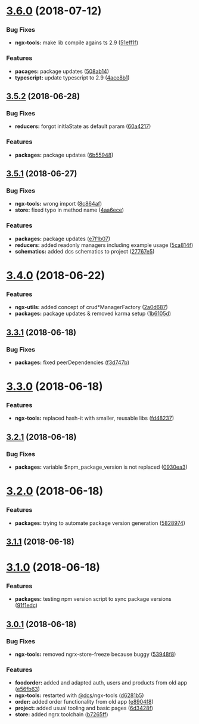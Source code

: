 <a name="3.6.0"></a>

# [3.6.0](https://github.com/DcsMarcRemolt/ngx-food-order-cli/compare/v3.5.2...v3.6.0) (2018-07-12)

### Bug Fixes

- **ngx-tools:** make lib compile agains ts 2.9 ([51eff1f](https://github.com/DcsMarcRemolt/ngx-food-order-cli/commit/51eff1f))

### Features

- **pacages:** package updates ([508ab14](https://github.com/DcsMarcRemolt/ngx-food-order-cli/commit/508ab14))
- **typescript:** update typescript to 2.9 ([4ace8b1](https://github.com/DcsMarcRemolt/ngx-food-order-cli/commit/4ace8b1))

<a name="3.5.2"></a>

## [3.5.2](https://github.com/DcsMarcRemolt/ngx-food-order-cli/compare/v3.5.1...v3.5.2) (2018-06-28)

### Bug Fixes

- **reducers:** forgot initlaState as default param ([60a4217](https://github.com/DcsMarcRemolt/ngx-food-order-cli/commit/60a4217))

### Features

- **packages:** package updates ([6b55948](https://github.com/DcsMarcRemolt/ngx-food-order-cli/commit/6b55948))

<a name="3.5.1"></a>

## [3.5.1](https://github.com/DcsMarcRemolt/ngx-food-order-cli/compare/v3.4.0...v3.5.1) (2018-06-27)

### Bug Fixes

- **ngx-tools:** wrong import ([8c864af](https://github.com/DcsMarcRemolt/ngx-food-order-cli/commit/8c864af))
- **store:** fixed typo in method name ([4aa6ece](https://github.com/DcsMarcRemolt/ngx-food-order-cli/commit/4aa6ece))

### Features

- **packages:** package updates ([e7f1b07](https://github.com/DcsMarcRemolt/ngx-food-order-cli/commit/e7f1b07))
- **reducers:** added readonly managers including example usage ([5ca814f](https://github.com/DcsMarcRemolt/ngx-food-order-cli/commit/5ca814f))
- **schematics:** added dcs schematics to project ([27767e5](https://github.com/DcsMarcRemolt/ngx-food-order-cli/commit/27767e5))

<a name="3.4.0"></a>

# [3.4.0](https://github.com/DcsMarcRemolt/ngx-food-order-cli/compare/v3.3.1...v3.4.0) (2018-06-22)

### Features

- **ngx-utils:** added concept of crud\*ManagerFactory ([2a0d687](https://github.com/DcsMarcRemolt/ngx-food-order-cli/commit/2a0d687))
- **packages:** package updates & removed karma setup ([1b6105d](https://github.com/DcsMarcRemolt/ngx-food-order-cli/commit/1b6105d))

<a name="3.3.1"></a>

## [3.3.1](https://github.com/DcsMarcRemolt/ngx-food-order-cli/compare/v3.3.0...v3.3.1) (2018-06-18)

### Bug Fixes

- **packages:** fixed peerDependencies ([f3d747b](https://github.com/DcsMarcRemolt/ngx-food-order-cli/commit/f3d747b))

<a name="3.3.0"></a>

# [3.3.0](https://github.com/DcsMarcRemolt/ngx-food-order-cli/compare/v3.2.1...v3.3.0) (2018-06-18)

### Features

- **ngx-tools:** replaced hash-it with smaller, reusable libs ([fd48237](https://github.com/DcsMarcRemolt/ngx-food-order-cli/commit/fd48237))

<a name="3.2.1"></a>

## [3.2.1](https://github.com/DcsMarcRemolt/ngx-food-order-cli/compare/v3.2.0...v3.2.1) (2018-06-18)

### Bug Fixes

- **packages:** variable $npm_package_version is not replaced ([0930ea3](https://github.com/DcsMarcRemolt/ngx-food-order-cli/commit/0930ea3))

<a name="3.2.0"></a>

# [3.2.0](https://github.com/DcsMarcRemolt/ngx-food-order-cli/compare/v3.1.1...v3.2.0) (2018-06-18)

### Features

- **packages:** trying to automate package version generation ([5828974](https://github.com/DcsMarcRemolt/ngx-food-order-cli/commit/5828974))

<a name="3.1.1"></a>

## [3.1.1](https://github.com/DcsMarcRemolt/ngx-food-order-cli/compare/v3.1.0...v3.1.1) (2018-06-18)

<a name="3.1.0"></a>

# [3.1.0](https://github.com/DcsMarcRemolt/ngx-food-order-cli/compare/v3.0.1...v3.1.0) (2018-06-18)

### Features

- **packages:** testing npm version script to sync package versions ([91f1edc](https://github.com/DcsMarcRemolt/ngx-food-order-cli/commit/91f1edc))

<a name="3.0.1"></a>

## [3.0.1](https://github.com/DcsMarcRemolt/ngx-food-order-cli/compare/6d3428f...v3.0.1) (2018-06-18)

### Bug Fixes

- **ngx-tools:** removed ngrx-store-freeze because buggy ([53948f8](https://github.com/DcsMarcRemolt/ngx-food-order-cli/commit/53948f8))

### Features

- **foodorder:** added and adapted auth, users and products from old app ([e56fb63](https://github.com/DcsMarcRemolt/ngx-food-order-cli/commit/e56fb63))
- **ngx-tools:** restarted with [@dcs](https://github.com/dcs)/ngx-tools ([d6281b5](https://github.com/DcsMarcRemolt/ngx-food-order-cli/commit/d6281b5))
- **order:** added order functionality from old app ([e8904f8](https://github.com/DcsMarcRemolt/ngx-food-order-cli/commit/e8904f8))
- **project:** added usual tooling and basic pages ([6d3428f](https://github.com/DcsMarcRemolt/ngx-food-order-cli/commit/6d3428f))
- **store:** added ngrx toolchain ([b7265ff](https://github.com/DcsMarcRemolt/ngx-food-order-cli/commit/b7265ff))
